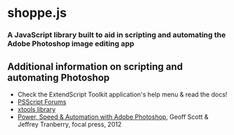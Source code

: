 shoppe.js
=========

### A JavaScript library built to aid in scripting and automating the Adobe Photoshop image editing app


Additional information on scripting and automating Photoshop
------------------------------------------------------------

* Check the ExtendScript Toolkit application's help menu & read the docs!
* [PSScript Forums](http://www.ps-scripts.com/bb/)
* [xtools library](http://ps-scripts.sourceforge.net/xtools.html)
* [Power, Speed & Automation with Adobe Photoshop](http://www.amazon.com/dp/0240820835/?tag=planamher-20), Geoff Scott & Jeffrey Tranberry, focal press, 2012